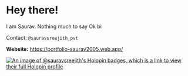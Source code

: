 # Hey there!
I am Saurav. Nothing much to say Ok bi

Contact: `@sauravsreejith_pvt`


**Website:** https://portfolio-saurav2005.web.app/


[![An image of @sauravsreejith's Holopin badges, which is a link to view their full Holopin profile](https://holopin.me/sauravsreejith)](https://holopin.io/@sauravsreejith)
